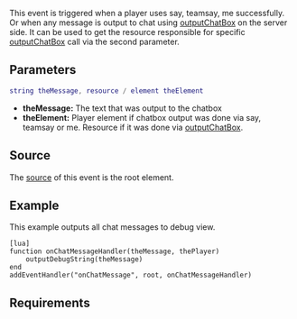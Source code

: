 This event is triggered when a player uses say, teamsay, me successfully. Or when any message is output to chat using [outputChatBox](/docs/outputchatbox.md "wikilink") on the server side. It can be used to get the resource responsible for specific [outputChatBox](/outputChatBox.md "wikilink") call via the second parameter.

Parameters
----------

``` lua
string theMessage, resource / element theElement
```

-   **theMessage:** The text that was output to the chatbox
-   **theElement:** Player element if chatbox output was done via say, teamsay or me. Resource if it was done via [outputChatBox](/docs/outputchatbox.md "wikilink").

Source
------

The [source](/docs/event_system#event_source.md "wikilink") of this event is the root element.

Example
-------

This example outputs all chat messages to debug view.

    [lua]
    function onChatMessageHandler(theMessage, thePlayer)
        outputDebugString(theMessage)
    end
    addEventHandler("onChatMessage", root, onChatMessageHandler)

Requirements
------------
